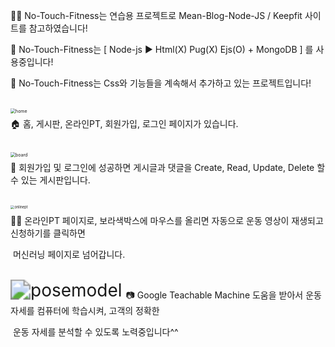 :man_cartwheeling: No-Touch-Fitness는 연습용 프로젝트로 Mean-Blog-Node-JS / Keepfit 사이트를 참고하였습니다!

:dancer: No-Touch-Fitness는 [ Node-js :arrow_forward: Html(X) Pug(X) Ejs(O)  + MongoDB ] 를 사용중입니다!

:facepunch: No-Touch-Fitness는 Css와 기능들을 계속해서 추가하고 있는 프로젝트입니다!

<br>



<img src="https://user-images.githubusercontent.com/80046326/144702752-a254484f-7651-4d84-8ca3-4073055717c8.PNG" align="left" alt="home" style= "zoom:50%;" />

:house: 홈, 게시판, 온라인PT, 회원가입, 로그인 페이지가 있습니다.

<br>



<img src="https://user-images.githubusercontent.com/80046326/144702846-17fe80dc-0331-4945-bd92-6b48391f62ca.PNG" align="left" alt="board" style="zoom:50%;" />

:muscle: 회원가입 및 로그인에 성공하면 게시글과 댓글을 Create, Read, Update, Delete 할 수 있는 게시판입니다.

<br>



<img src="https://user-images.githubusercontent.com/80046326/144703176-7ea92a6e-2658-466e-ba91-8704785daa6b.PNG" align="left" alt="onlinept" style="zoom:40%;" />

:dancing_women: 온라인PT 페이지로, 보라색박스에 마우스를 올리면 자동으로 운동 영상이 재생되고 신청하기를 클릭하면 

​      머신러닝 페이지로 넘어갑니다.

<br>



<img src="https://user-images.githubusercontent.com/80046326/144703312-eafd7bb2-ff84-4292-9421-4143f02d7292.PNG" align="left" alt="posemodel" style="zoom:200%;" />

:camera: Google Teachable Machine 도움을 받아서 운동 자세를 컴퓨터에 학습시켜, 고객의 정확한 

​      운동 자세를 분석할 수 있도록 노력중입니다^^

<br>
